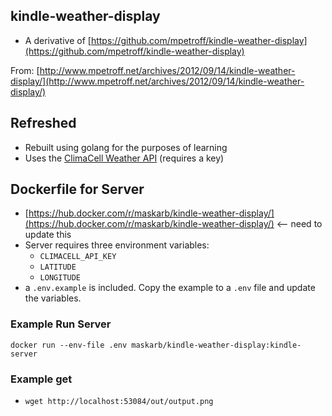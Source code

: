 ## kindle-weather-display
* A derivative of
  [https://github.com/mpetroff/kindle-weather-display](https://github.com/mpetroff/kindle-weather-display)

From:
[http://www.mpetroff.net/archives/2012/09/14/kindle-weather-display/](http://www.mpetroff.net/archives/2012/09/14/kindle-weather-display/)

## Refreshed
* Rebuilt using golang for the purposes of learning
* Uses the [ClimaCell Weather API](https://www.climacell.co/weather-api/) (requires a key)

## Dockerfile for Server
* [https://hub.docker.com/r/maskarb/kindle-weather-display/](https://hub.docker.com/r/maskarb/kindle-weather-display/) <-- need to update this
* Server requires three environment variables:
  * `CLIMACELL_API_KEY`
  * `LATITUDE`
  * `LONGITUDE`
* a `.env.example` is included. Copy the example to a `.env` file and update the variables.

### Example Run Server
```
docker run --env-file .env maskarb/kindle-weather-display:kindle-server
```

### Example get
* `wget http://localhost:53084/out/output.png`
